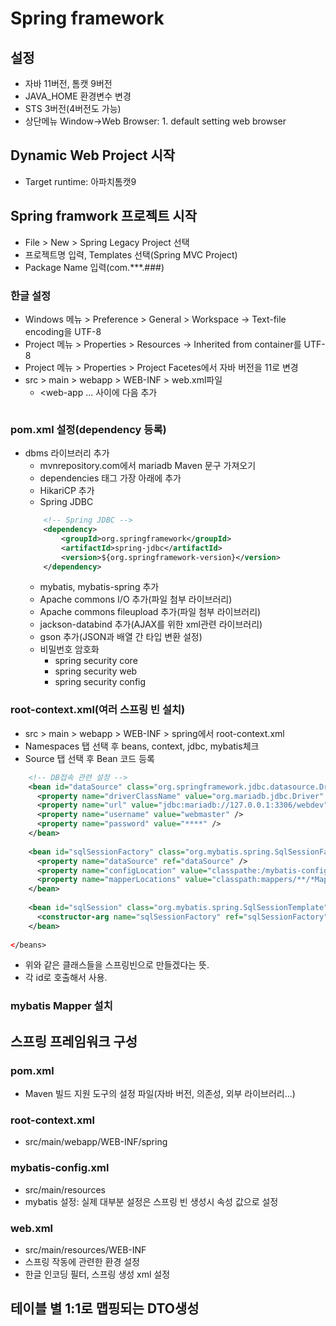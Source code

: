 # Spring framework
## 설정
- 자바 11버전, 톰캣 9버전
- JAVA_HOME 환경변수 변경
- STS 3버전(4버전도 가능)
- 상단메뉴 Window->Web Browser: 1. default setting web browser

## Dynamic Web Project 시작
- Target runtime: 아파치톰캣9

## Spring framwork 프로젝트 시작
- File > New > Spring Legacy Project 선택
- 프로젝트명 입력, Templates 선택(Spring MVC Project)
- Package Name 입력(com.***.###)

### 한글 설정
- Windows 메뉴 > Preference > General > Workspace -> Text-file encoding을 UTF-8
- Project 메뉴 > Properties > Resources -> Inherited from container를 UTF-8
- Project 메뉴 > Properties > Project Facetes에서 자바 버전을 11로 변경
- src > main > webapp > WEB-INF > web.xml파일
    - <web-app ... </web-app> 사이에 다음 추가
    ```xml
    
    ```

### pom.xml 설정(dependency 등록)
- dbms 라이브러리 추가
    - mvnrepository.com에서 mariadb Maven 문구 가져오기
    - dependencies 태그 가장 아래에 추가
    - HikariCP 추가
    - Spring JDBC
    ```xml
    	<!-- Spring JDBC -->
		<dependency>
		    <groupId>org.springframework</groupId>
		    <artifactId>spring-jdbc</artifactId>
		    <version>${org.springframework-version}</version>
		</dependency>
    ```
    - mybatis, mybatis-spring 추가
    - Apache commons I/O 추가(파일 첨부 라이브러리)
    - Apache commons fileupload 추가(파일 첨부 라이브러리)
    - jackson-databind 추가(AJAX를 위한 xml관련 라이브러리)
    - gson 추가(JSON과 배열 간 타입 변환 설정)
    - 비밀번호 암호화
        - spring security core
        - spring security web
        - spring security config

### root-context.xml(여러 스프링 빈 설치)
- src > main > webapp > WEB-INF > spring에서 root-context.xml
- Namespaces 탭 선택 후 beans, context, jdbc, mybatis체크
- Source 탭 선택 후 Bean 코드 등록
```xml
	<!-- DB접속 관련 설정 -->
	<bean id="dataSource" class="org.springframework.jdbc.datasource.DriverManagerDataSource">
	  <property name="driverClassName" value="org.mariadb.jdbc.Driver" />
	  <property name="url" value="jdbc:mariadb://127.0.0.1:3306/webdev" />
	  <property name="username" value="webmaster" />
	  <property name="password" value="****" />
	</bean>
	
	<bean id="sqlSessionFactory" class="org.mybatis.spring.SqlSessionFactoryBean">
	  <property name="dataSource" ref="dataSource" />
	  <property name="configLocation" value="classpathe:/mybatis-config.xml" />
	  <property name="mapperLocations" value="classpath:mappers/**/*Mapper.xml" />
	</bean>
	
	<bean id="sqlSession" class="org.mybatis.spring.SqlSessionTemplate" destroy-method="clearCache">
	  <constructor-arg name="sqlSessionFactory" ref="sqlSessionFactory"/>
	</bean>
	
</beans>
```
- 위와 같은 클래스들을 스프링빈으로 만들겠다는 뜻.
- 각 id로 호출해서 사용.

### mybatis Mapper 설치


## 스프링 프레임워크 구성
### pom.xml
- Maven 빌드 지원 도구의 설정 파일(자바 버전, 의존성, 외부 라이브러리...)
### root-context.xml
- src/main/webapp/WEB-INF/spring
### mybatis-config.xml
- src/main/resources
- mybatis 설정: 실제 대부분 설정은 스프링 빈 생성시 속성 값으로 설정
### web.xml
- src/main/resources/WEB-INF
- 스프링 작동에 관련한 환경 설정
- 한글 인코딩 필터, 스프링 생성 xml 설정

## 테이블 별 1:1로 맵핑되는 DTO생성